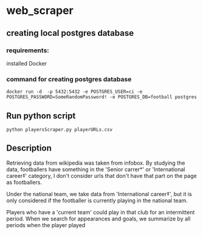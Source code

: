 # web_scraper

## creating local postgres database
### requirements:
installed Docker

### command for creating postgres database
```shell
docker run -d  -p 5432:5432 -e POSTGRES_USER=ci -e POSTGRES_PASSWORD=SomeRandomPassword! -e POSTGRES_DB=football postgres
```

## Run python script
```shell
python playersScraper.py playerURLs.csv
```

## Description
Retrieving data from wikipedia was taken from infobox.
By studying the data, footballers have something in the 'Senior carrer*' or 'International career‡' category, I don't consider urls that don't have that part on the page as footballers.

Under the national team, we take data from 'International career‡', but it is only considered if the footballer is currently playing in the national team.

Players who have a 'current team' could play in that club for an intermittent period. When we search for appearances and goals, we summarize by all periods when the player played
